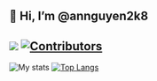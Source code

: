 ## 👋 Hi, I’m @annguyen2k8

![](https://komarev.com/ghpvc/?username=annguyen2k8&color=lightgrey) [![Contributors](https://img.shields.io/github/contributors/themlphdstudent/awesome-github-profile-readme-templates.svg?color=lightgrey)](https://github.com/durgeshsamariya/awesome-github-profile-readme-templates/network)
---
![My stats](https://github-readme-stats.vercel.app/api/?username=annguyen2k8&show_icons=true&hide_border=true&theme=transparent&count_private=true)
[![Top Langs](https://github-readme-stats.vercel.app/api/top-langs/?username=annguyen2k8&layout=compact&show_icons=true&hide_border=true&theme=transparent&count_private=true)](https://github.com/annguyen2k8)

<!---
annguyen2k8/annguyen2k8 is a ✨ special ✨ repository because its `README.md` (this file) appears on your GitHub profile.
You can click the Preview link to take a look at your changes.
--->
